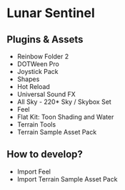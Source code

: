 # Lunar Sentinel
## Plugins & Assets
* Reinbow Folder 2
* DOTWeen Pro
* Joystick Pack
* Shapes
* Hot Reload
* Universal Sound FX
* All Sky - 220* Sky / Skybox Set
* Feel
* Flat Kit: Toon Shading and Water
* Terrain Tools
* Terrain Sample Asset Pack
## How to develop?
* Import Feel
* Import Terrain Sample Asset Pack